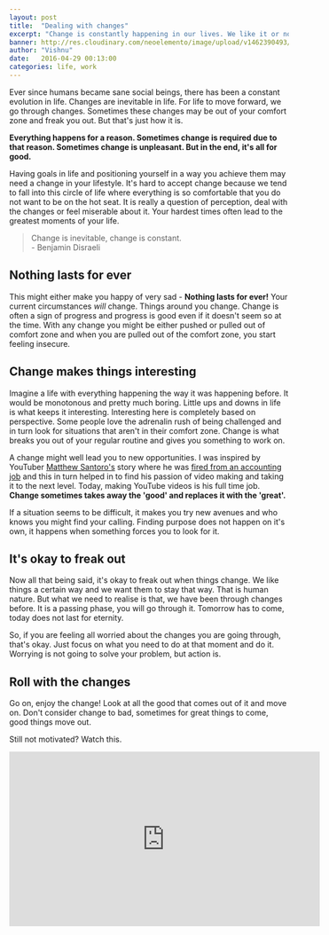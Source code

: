 ```yaml
---
layout: post
title:  "Dealing with changes"
excerpt: "Change is constantly happening in our lives. We like it or not."
banner: http://res.cloudinary.com/neoelemento/image/upload/v1462390493/blog/Roll_with_the_changes-min.jpg
author: "Vishnu"
date:   2016-04-29 00:13:00
categories: life, work
---
```

Ever since humans became sane social beings, there has been a constant evolution in life. Changes are inevitable in life. For life to move forward, we go through changes. Sometimes these changes may be out of your comfort zone and freak you out. But that's just how it is.

**Everything happens for a reason. Sometimes change is required due to that reason. Sometimes change is unpleasant. But in the end, it's all for good.**

Having goals in life and positioning yourself in a way you achieve them may need a change in your lifestyle. It's hard to accept change because we tend to fall into this circle of life where everything is so comfortable that you do not want to be on the hot seat. It is really a question of perception, deal with the changes or feel miserable about it. Your hardest times often lead to the greatest moments of your life.

> Change is inevitable, change is constant.
<br > - Benjamin Disraeli

## Nothing lasts for ever
This might either make you happy of very sad - **Nothing lasts for ever!** Your current circumstances *will* change. Things around you change. Change is often a sign of progress and progress is good even if it doesn't seem so at the time. With any change you might be either pushed or pulled out of comfort zone and when you are pulled out of the comfort zone, you start feeling insecure.

## Change makes things interesting
Imagine a life with everything happening the way it was happening before. It would be monotonous and pretty much boring. Little ups and downs in life is what keeps it interesting. Interesting here is completely based on perspective. Some people love the adrenalin rush of being challenged and in turn look for situations that aren't in their comfort zone. Change is what breaks you out of your regular routine and gives you something to work on. 

A change might well lead you to new opportunities. I was inspired by YouTuber [Matthew Santoro's](https://www.youtube.com/user/MatthewSantoro) story where he was [fired from an accounting job](https://www.youtube.com/watch?v=DD093SG5RnI) and this in turn helped in to find his passion of video making and taking it to the next level. Today, making YouTube videos is his full time job. **Change sometimes takes away the 'good' and replaces it with the 'great'.**

If a situation seems to be difficult, it makes you try new avenues and who knows you might find your calling. Finding purpose does not happen on it's own, it happens when something forces you to look for it.

## It's okay to freak out
Now all that being said, it's okay to freak out when things change. We like things a certain way and we want them to stay that way. That is human nature. But what we need to realise is that, we have been through changes before. It is a passing phase, you will go through it. Tomorrow has to come, today does not last for eternity.

So, if you are feeling all worried about the changes you are going through, that's okay. Just focus on what you need to do at that moment and do it. Worrying is not going to solve your problem, but action is.

## Roll with the changes
Go on, enjoy the change! Look at all the good that comes out of it and move on. Don't consider change to bad, sometimes for great things to come, good things move out.

Still not motivated? Watch this.

<div class="video-container">
    <iframe width="560" height="315" src="https://www.youtube.com/embed/oaxmq77kMVQ" frameborder="0" allowfullscreen></iframe>
</div>